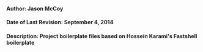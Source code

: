 #### Author: Jason McCoy
#### Date of Last Revision: September 4, 2014
#### Description: Project boilerplate files based on Hossein Karami's Fastshell boilerplate